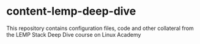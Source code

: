 # content-lemp-deep-dive

This repository contains configuration files, code and other collateral from the LEMP Stack Deep Dive course on Linux Academy
